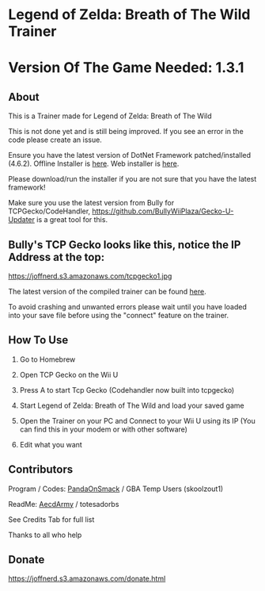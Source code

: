 # Legend of Zelda: Breath of The Wild Trainer

# Version Of The Game Needed: 1.3.1

## About

This is a Trainer made for Legend of Zelda: Breath of The Wild

This is not done yet and is still being improved. If you see an error in the code please create an issue.

Ensure you have the latest version of DotNet Framework patched/installed (4.6.2).
Offline Installer is [here](https://www.microsoft.com/en-us/download/details.aspx?id=53344).
Web installer is [here](https://www.microsoft.com/en-us/download/details.aspx?id=53345).

Please download/run the installer if you are not sure that you have the latest framework!

Make sure you use the latest version from Bully for TCPGecko/CodeHandler, https://github.com/BullyWiiPlaza/Gecko-U-Updater is a great tool for this.

## Bully's TCP Gecko looks like this, notice the IP Address at the top:
https://joffnerd.s3.amazonaws.com/tcpgecko1.jpg

The latest version of the compiled trainer can be found [here](https://github.com/joffnerd/botw-trainer/releases).

To avoid crashing and unwanted errors please wait until you have loaded into your save file before using the "connect" feature on the trainer.

## How To Use

1. Go to Homebrew

2. Open TCP Gecko on the Wii U

3. Press A to start Tcp Gecko (Codehandler now built into tcpgecko)

4. Start Legend of Zelda: Breath of The Wild and load your saved game

5. Open the Trainer on your PC and Connect to your Wii U using its IP (You can find this in your modem or with other software)

6. Edit what you want

## Contributors
Program / Codes: [PandaOnSmack](http://gbatemp.net/members/pandaonsmack.374906/) / GBA Temp Users (skoolzout1)

ReadMe: [AecdArmy](http://gbatemp.net/members/aecdarmy.378662/) / totesadorbs

See Credits Tab for full list

Thanks to all who help

## Donate

https://joffnerd.s3.amazonaws.com/donate.html
